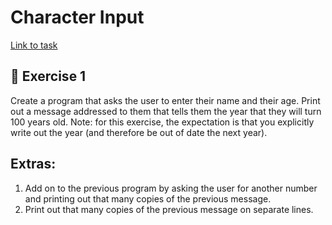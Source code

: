 # Character Input
[Link to task](https://www.practicepython.org/exercise/2014/01/29/01-character-input.html)
## :briefcase:  Exercise 1
Create a program that asks the user to enter their name and their age.
Print out a message addressed to them that tells them the year that they will turn 100 years old. 
Note: for this exercise, the expectation is that you explicitly write out the year
(and therefore be out of date the next year).

## Extras:

1. Add on to the previous program by asking the user for another number and printing out that many copies of the previous message. 
2. Print out that many copies of the previous message on separate lines.
